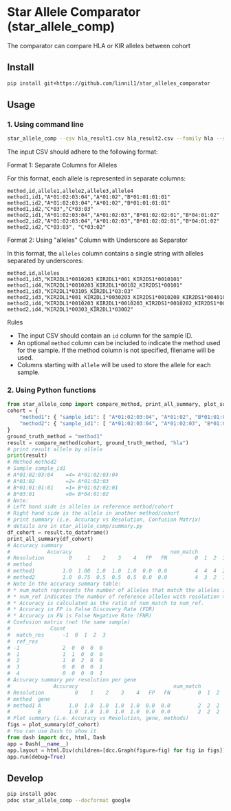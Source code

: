 # Star Allele Comparator (star_allele_comp)
The comparator can compare HLA or KIR alleles between cohort


## Install
``` bash
pip install git+https://github.com/linnil1/star_alleles_comparator
```


## Usage

### 1. Using command line

``` bash
star_allele_comp --csv hla_result1.csv hla_result2.csv --family hla --save tmp --plot -v
```

The input CSV should adhere to the following format:

Format 1: Separate Columns for Alleles

For this format, each allele is represented in separate columns:

``` csv
method,id,allele1,allele2,allele3,allele4
method1,id1,"A*01:02:03:04","A*01:02","B*01:01:01:01"
method1,id2,"A*01:02:03:04","A*01:02","B*01:01:01:01"
method1,id2,"C*03","C*03:03"
method2,id1,"A*01:02:03:04","A*01:02:03","B*01:02:02:01","B*04:01:02"
method2,id2,"A*01:02:03:04","A*01:02:03","B*01:02:02:01","B*04:01:02"
method2,id2,"C*03:03", "C*03:02"
```

Format 2: Using "alleles" Column with Underscore as Separator

In this format, the `alleles` column contains a single string with alleles separated by underscores:

``` csv
method,id,alleles
method1,id3,"KIR2DL1*0010203_KIR2DL1*001_KIR2DS1*0010101"
method1,id4,"KIR2DL1*0010203_KIR2DL1*00102_KIR2DS1*00101"
method1,id3,"KIR2DL1*03105_KIR2DL1*03:03"
method2,id3,"KIR2DL1*001_KIR2DL1*0030203_KIR2DS1*0010208_KIR2DS1*0040102"
method2,id4,"KIR2DL1*0010203_KIR2DL1*0010203_KIR2DS1*0010202_KIR2DS1*0040302"
method2,id4,"KIR2DL1*00303_KIR2DL1*03002"
```

Rules

* The input CSV should contain an `id` column for the sample ID.
* An optional `method` column can be included to indicate the method used for the sample.  If the method column is not specified, filename will be used.
* Columns starting with `allele` will be used to store the allele for each sample.


### 2. Using Python functions

``` python
from star_allele_comp import compare_method, print_all_summary, plot_summary
cohort = {
    "method1": { "sample_id1": [ "A*01:02:03:04", "A*01:02", "B*01:01:01:01", "B*03:01"] },
    "method2": { "sample_id1": [ "A*01:02:03:04", "A*01:02:03", "B*01:02:02:01", "B*04:01:02"] },
}
ground_truth_method = "method1"
result = compare_method(cohort, ground_truth_method, "hla")
# print result allele by allele
print(result)
# Method method2
# Sample sample_id1
# A*01:02:03:04    =4= A*01:02:03:04
# A*01:02          =2= A*01:02:03
# B*01:01:01:01    =1= B*01:02:02:01
# B*03:01          =0= B*04:01:02
# Note:
# Left hand side is alleles in reference method/cohort
# Right hand side is the allele in another method/cohort
# print summary (i.e. Accuracy vs Resolution, Confusion Matrix)
# details are in star_allele_comp/summary.py
df_cohort = result.to_dataframe()
print_all_summary(df_cohort)
# Accuracy summary
#            Accuracy                                num_match                     num_ref
# Resolution        0     1    2    3    4   FP   FN         0  1  2  3  4  FP  FN       0  1  2  3  4  FP  FN
# method
# method1         1.0  1.00  1.0  1.0  1.0  0.0  0.0         4  4  4  2  2   0   0       4  4  4  2  2   0   0
# method2         1.0  0.75  0.5  0.5  0.5  0.0  0.0         4  3  2  1  1   0   0       4  4  4  2  2   0   0
# Note In the accuracy summary table:
# * num_match represents the number of alleles that match the alleles in the ground truth method under the specific `Resolution`.
# * num_ref indicates the number of reference alleles with resolution >= `Resolution`
# * Accuracy is calculated as the ratio of num_match to num_ref.
# * Accuracy in FP is False Discovery Rate (FDR)
# * Accuracy in FN is False Negative Rate (FNR)
# Confusion matrix (not the same sample)
#             Count
#  match_res      -1  0  1  2  3
#  ref_res
# -1              2  0  0  0  0
#  1              1  1  0  0  0
#  2              1  0  2  6  0
#  3              0  0  0  0  1
#  4              0  0  0  0  1
# Accuracy summary per resolution per gene
#              Accuracy                               num_match                     num_ref
# Resolution          0    1    2    3    4   FP   FN         0  1  2  3  4  FP  FN       0  1  2  3  4  FP  FN
# method  gene
# method1 A         1.0  1.0  1.0  1.0  1.0  0.0  0.0         2  2  2  1  1   0   0       2  2  2  1  1   0   0
#         B         1.0  1.0  1.0  1.0  1.0  0.0  0.0         2  2  2  1  1   0   0       2  2  2  1  1   0   0
# Plot summary (i.e. Accuracy vs Resolution, gene, methods)
figs = plot_summary(df_cohort)
# You can use Dash to show it
from dash import dcc, html, Dash
app = Dash(__name__)
app.layout = html.Div(children=[dcc.Graph(figure=fig) for fig in figs])
app.run(debug=True)
```


## Develop

``` bash
pip install pdoc
pdoc star_allele_comp --docformat google
```